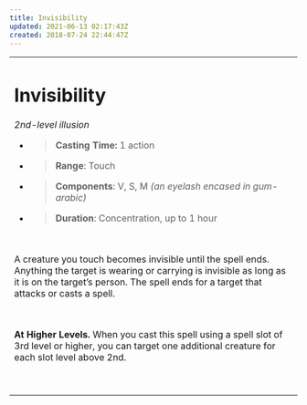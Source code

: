 ```yaml
---
title: Invisibility
updated: 2021-06-13 02:17:43Z
created: 2018-07-24 22:44:47Z
---
```


<table><tbody><tr class="odd"><td><h1 id="invisibility"><strong>Invisibility</strong></h1><p><em>2nd-level illusion</em></p><ul><li><blockquote><p><strong>Casting Time:</strong> 1 action</p></blockquote></li><li><blockquote><p><strong>Range</strong>: Touch</p></blockquote></li><li><blockquote><p><strong>Components</strong>: V, S, M <em>(an eyelash encased in gum-arabic)</em></p></blockquote></li><li><blockquote><p><strong>Duration</strong>: Concentration, up to 1 hour</p></blockquote></li></ul><p> </p><p>A creature you touch becomes invisible until the spell ends. Anything the target is wearing or carrying is invisible as long as it is on the target’s person. The spell ends for a target that attacks or casts a spell.</p><p> </p><p><strong>At Higher Levels.</strong> When you cast this spell using a spell slot of 3rd level or higher, you can target one additional creature for each slot level above 2nd.</p><p> </p></td></tr></tbody></table>